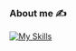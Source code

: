 ### About me :writing_hand:



[![My Skills](https://skillicons.dev/icons?i=c,cpp,py,django,docker,git,github,linux,powershell,debian,ubuntu,vim,vscode,windows,discord)](https://skillicons.dev)
